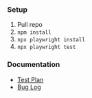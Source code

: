 ### Setup
1. Pull repo
2. `npm install`
3. `npx playwright install`
4. `npx playwright test`

### Documentation
* [Test Plan](./test-plan.md)
* [Bug Log](./bug-log.md)